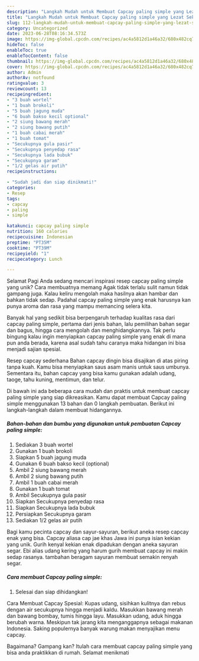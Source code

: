 ```yaml
---
description: "Langkah Mudah untuk Membuat Capcay paling simple yang Lezat Sekali, Enak"
title: "Langkah Mudah untuk Membuat Capcay paling simple yang Lezat Sekali, Enak"
slug: 112-langkah-mudah-untuk-membuat-capcay-paling-simple-yang-lezat-sekali-enak
category: Uncategorized
date: 2023-06-28T08:16:34.573Z
image: https://img-global.cpcdn.com/recipes/ac4a5812d1a46a32/680x482cq70/capcay-paling-simple-foto-resep-utama.jpg
hideToc: false
enableToc: true
enableTocContent: false
thumbnail: https://img-global.cpcdn.com/recipes/ac4a5812d1a46a32/680x482cq70/capcay-paling-simple-foto-resep-utama.jpg
cover: https://img-global.cpcdn.com/recipes/ac4a5812d1a46a32/680x482cq70/capcay-paling-simple-foto-resep-utama.jpg
author: Admin
authorAv: notfound
ratingvalue: 3
reviewcount: 13
recipeingredient:
- "3 buah wortel"
- "1 buah brokoli"
- "5 buah jagung muda"
- "6 buah bakso kecil optional"
- "2 siung bawang merah"
- "2 siung bawang putih"
- "1 buah cabai merah"
- "1 buah tomat"
- "Secukupnya gula pasir"
- "Secukupnya penyedap rasa"
- "Secukupnya lada bubuk"
- "Secukupnya garam"
- "1/2 gelas air putih"
recipeinstructions:

- "Sudah jadi dan siap dinikmati!"
categories:
- Resep
tags:
- capcay
- paling
- simple

katakunci: capcay paling simple 
nutrition: 160 calories
recipecuisine: Indonesian
preptime: "PT35M"
cooktime: "PT39M"
recipeyield: "1"
recipecategory: Lunch

---
```



Selamat Pagi Anda sedang mencari inspirasi resep capcay paling simple yang unik? Cara membuatnya memang Agak tidak terlalu sulit namun tidak gampang juga. Kalau keliru mengolah maka hasilnya akan hambar dan bahkan tidak sedap. Padahal capcay paling simple yang enak harusnya kan punya aroma dan rasa yang mampu memancing selera kita.


Banyak hal yang sedikit bisa berpengaruh terhadap kualitas rasa dari capcay paling simple, pertama dari jenis bahan, lalu pemilihan bahan segar dan bagus, hingga cara mengolah dan menghidangkannya. Tak perlu bingung kalau ingin menyiapkan capcay paling simple yang enak di mana pun anda berada, karena asal sudah tahu caranya maka hidangan ini bisa menjadi sajian spesial.

Resep capcay sederhana Bahan capcay dingin bisa disajikan di atas piring tanpa kuah. Kamu bisa menyiapkan saus asam manis untuk saus umbunya. Sementara itu, bahan capcay yang bisa kamu gunakan adalah udang, taoge, tahu kuning, mentimun, dan telur.


Di bawah ini ada beberapa cara mudah dan praktis untuk membuat capcay paling simple yang siap dikreasikan. Kamu dapat membuat Capcay paling simple menggunakan 13 bahan dan 0 langkah pembuatan. Berikut ini langkah-langkah dalam membuat hidangannya.

<!--inarticleads1-->

##### Bahan-bahan dan bumbu yang digunakan untuk pembuatan Capcay paling simple:

1. Sediakan 3 buah wortel
1. Gunakan 1 buah brokoli
1. Siapkan 5 buah jagung muda
1. Gunakan 6 buah bakso kecil (optional)
1. Ambil 2 siung bawang merah
1. Ambil 2 siung bawang putih
1. Ambil 1 buah cabai merah
1. Gunakan 1 buah tomat
1. Ambil Secukupnya gula pasir
1. Siapkan Secukupnya penyedap rasa
1. Siapkan Secukupnya lada bubuk
1. Persiapkan Secukupnya garam
1. Sediakan 1/2 gelas air putih


Bagi kamu pecinta capcay dan sayur-sayuran, berikut aneka resep capcay enak yang bisa. Capcay aliasa cap jae khas Jawa ini punya isian kekian yang unik. Gurih kenyal kekian enak dipadukan dengan aneka sayuran segar. Ebi alias udang kering yang harum gurih membuat capcay ini makin sedap rasanya. tambahan beragam sayuran membuat semakin renyah segar. 

<!--inarticleads2-->

##### Cara membuat Capcay paling simple:


1. Selesai dan siap dihidangkan!

Cara Membuat Capcay Spesial: Kupas udang, sisihkan kulitnya dan rebus dengan air secukupnya hingga menjadi kaldu. Masukkan bawang merah dan bawang bombay, tumis hingga layu. Masukkan udang, aduk hingga berubah warna. Meskipun tak jarang kita menganggapnya sebagai makanan Indonesia. Saking populernya banyak warung makan menyajikan menu capcay. 

Bagaimana? Gampang kan? Itulah cara membuat capcay paling simple yang bisa anda praktikkan di rumah. Selamat menikmati
